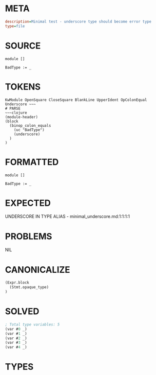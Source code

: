 # META
~~~ini
description=Minimal test - underscore type should become error type
type=file
~~~
# SOURCE
~~~roc
module []

BadType := _
~~~
# TOKENS
~~~text
KwModule OpenSquare CloseSquare BlankLine UpperIdent OpColonEqual Underscore ~~~
# PARSE
~~~clojure
(module-header)
(block
  (binop_colon_equals
    (uc "BadType")
    (underscore)
  )
)
~~~
# FORMATTED
~~~roc
module []

BadType := _
~~~
# EXPECTED
UNDERSCORE IN TYPE ALIAS - minimal_underscore.md:1:1:1:1
# PROBLEMS
NIL
# CANONICALIZE
~~~clojure
(Expr.block
  (Stmt.opaque_type)
)
~~~
# SOLVED
~~~clojure
; Total type variables: 5
(var #0 _)
(var #1 _)
(var #2 _)
(var #3 _)
(var #4 _)
~~~
# TYPES
~~~roc
~~~
